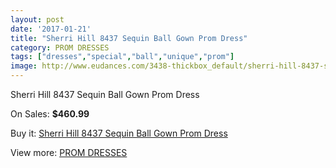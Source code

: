 ```yaml
---
layout: post
date: '2017-01-21'
title: "Sherri Hill 8437 Sequin Ball Gown Prom Dress"
category: PROM DRESSES
tags: ["dresses","special","ball","unique","prom"]
image: http://www.eudances.com/3438-thickbox_default/sherri-hill-8437-sequin-ball-gown-prom-dress.jpg
---
```

Sherri Hill 8437 Sequin Ball Gown Prom Dress

On Sales: **$460.99**
<a href="https://www.eudances.com/en/prom-dresses/1164-sherri-hill-8437-sequin-ball-gown-prom-dress.html"><amp-img layout="responsive" width="600" height="600" src="//www.eudances.com/3438-thickbox_default/sherri-hill-8437-sequin-ball-gown-prom-dress.jpg" alt="Sherri Hill 8437 Sequin Ball Gown Prom Dress 0" /></a>
<a href="https://www.eudances.com/en/prom-dresses/1164-sherri-hill-8437-sequin-ball-gown-prom-dress.html"><amp-img layout="responsive" width="600" height="600" src="//www.eudances.com/3439-thickbox_default/sherri-hill-8437-sequin-ball-gown-prom-dress.jpg" alt="Sherri Hill 8437 Sequin Ball Gown Prom Dress 1" /></a>
<a href="https://www.eudances.com/en/prom-dresses/1164-sherri-hill-8437-sequin-ball-gown-prom-dress.html"><amp-img layout="responsive" width="600" height="600" src="//www.eudances.com/3440-thickbox_default/sherri-hill-8437-sequin-ball-gown-prom-dress.jpg" alt="Sherri Hill 8437 Sequin Ball Gown Prom Dress 2" /></a>
<a href="https://www.eudances.com/en/prom-dresses/1164-sherri-hill-8437-sequin-ball-gown-prom-dress.html"><amp-img layout="responsive" width="600" height="600" src="//www.eudances.com/3441-thickbox_default/sherri-hill-8437-sequin-ball-gown-prom-dress.jpg" alt="Sherri Hill 8437 Sequin Ball Gown Prom Dress 3" /></a>
<a href="https://www.eudances.com/en/prom-dresses/1164-sherri-hill-8437-sequin-ball-gown-prom-dress.html"><amp-img layout="responsive" width="600" height="600" src="//www.eudances.com/3442-thickbox_default/sherri-hill-8437-sequin-ball-gown-prom-dress.jpg" alt="Sherri Hill 8437 Sequin Ball Gown Prom Dress 4" /></a>
<a href="https://www.eudances.com/en/prom-dresses/1164-sherri-hill-8437-sequin-ball-gown-prom-dress.html"><amp-img layout="responsive" width="600" height="600" src="//www.eudances.com/3443-thickbox_default/sherri-hill-8437-sequin-ball-gown-prom-dress.jpg" alt="Sherri Hill 8437 Sequin Ball Gown Prom Dress 5" /></a>

Buy it: [Sherri Hill 8437 Sequin Ball Gown Prom Dress](https://www.eudances.com/en/prom-dresses/1164-sherri-hill-8437-sequin-ball-gown-prom-dress.html "Sherri Hill 8437 Sequin Ball Gown Prom Dress")

View more: [PROM DRESSES](https://www.eudances.com/en/13-prom-dresses "PROM DRESSES")